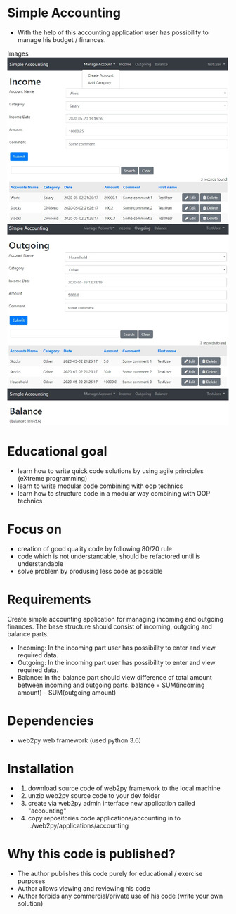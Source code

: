 # Simple Accounting
* With the help of this accounting application user has possibility to manage his budget / finances.


Images
![image](applications/accounting/images/income.jpg)
![image](applications/accounting/images/outgoing.jpg)
![image](applications/accounting/images/balance.jpg)

# Educational goal
 * learn how to write quick code solutions by  using agile principles (eXtreme programming)
 * learn to write modular code combining with oop technics
 * learn how to structure code in a modular way combining with OOP technics

# Focus on
 * creation of good quality code by following 80/20 rule
 * code which is not understandable, should be refactored until is understandable
 * solve problem by produsing less code as possible


# Requirements
Create simple accounting application for managing incoming and outgoing finances.
The base structure should consist of incoming, outgoing and balance parts.
* Incoming: In the incoming part user has possibility to enter and view required data.
* Outgoing: In the incoming part user has possibility to enter and view required data.
* Balance: In the balance part should view difference of total amount between incoming and outgoing parts.
  balance = SUM(incoming amount) – SUM(outgoing amount)

# Dependencies
  * web2py web framework (used python 3.6)


# Installation
* 1. download source code of web2py framework to the local machine
* 2. unzip web2py source code to your dev folder
* 3. create via web2py admin interface new application called "accounting"
* 4. copy repositories code applications/accounting in to ../web2py/applications/accounting


# Why this code is published?
* The author publishes this code purely for educational / exercise purposes
* Author allows viewing and reviewing his code
* Author forbids any commercial/private use of his code (write your own solution)
